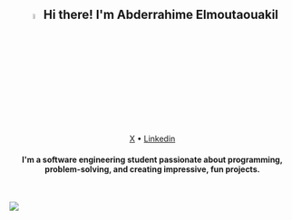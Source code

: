 <h2 align="center"><a href="https://www.otmaneboughaba.com/"><img src="https://media.giphy.com/media/hvRJCLFzcasrR4ia7z/giphy.gif" width="5%"></a> Hi there! I'm Abderrahime Elmoutaouakil</h2>
<p align="center">
  <a href="https://x.com/Abderr4him_elm">X</a> •
  <a href="https://www.linkedin.com/in/abderrahim-elmoutaouakil-756245283/">Linkedin</a>
</p>

#### <div align="center"> I'm a software engineering student passionate about programming, problem-solving, and creating impressive, fun projects.

<br></div>

<!--- 
<p>
  <img src="https://github-readme-stats.vercel.app/api?username=AbderrahimeEl&show_icons=true&theme=cobalt" alt="AbderrahimeEl's GitHub Stats" />
    <img src="https://github-readme-stats.vercel.app/api/top-langs/?username=AbderrahimeEl&layout=compact&theme=cobalt&custom_title=Top%20Languages&card_width=300" alt="Top Languages" />
</p>  
--->


[![](https://visitcount.itsvg.in/api?id=AbderrahimeEl&icon=1&color=2&theme=cobalt)](https://visitcount.itsvg.in)


<!---
AbderrahimeEl/AbderrahimeEl is a ✨ special ✨ repository because its `README.md` (this file) appears on your GitHub profile.
You can click the Preview link to take a look at your changes.
--->

